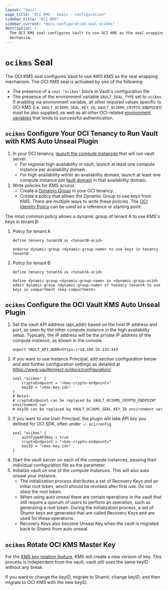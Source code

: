 ```yaml
---
layout: "docs"
page_title: "OCI KMS - Seals - Configuration"
sidebar_title: "OCI KMS"
sidebar_current: "docs-configuration-seal-ocikms"
description: |-
  The OCI KMS seal configures Vault to use OCI KMS as the seal wrapping
  mechanism.
---
```


# `ocikms` Seal
The OCI KMS seal configures Vault to use AWS KMS as the seal wrapping mechanism.
The OCI KMS seal is activated by one of the following:

* The presence of a `seal "ocikms"` block in Vault's configuration file
* The presence of the environment variable `VAULT_SEAL_TYPE` set to `ocikms`. If
  enabling via environment variable, all other required values specific to OCI
  KMS (i.e. `VAULT_OCIKMS_SEAL_KEY_ID`, `VAULT_OCIKMS_CRYPTO_ENDPOINT`) must be also supplied, as well as all
  other OCI-related [environment variables][oci-sdk] that lends to successful
  authentication. 
## `ocikms` Configure Your OCI Tenancy to Run Vault with KMS Auto Unseal Plugin
1. In your OCI tenancy, [launch the compute instances][oci-compute] that will run vault server. 
    * For regional high availability in vault, launch at least one compute instance per availability domain. 
    * For high availability within an availability domain, launch at least one compute instance per [fault domain][oci-fd] in that availability domain.
2.  Write policies for KMS access.
    * Create a [Dynamic Group][oci-dg] in your OCI tenancy.
    * Create a policy that allows the Dynamic Group to use keys from KMS. There are multiple ways to write these policies. The [OCI Identity Policy][oci-id] can be used as a reference or starting point.

The most common policy allows a dynamic group of tenant A to use KMS's keys in tenant B:
1. Policy for tenant A
    ```text
    define tenancy tenantB as <tenantB-ocid>
     
    endorse dynamic-group <dynamic-group-name> to use keys in tenancy tenantB
    ```
1. Policy for tenant B
   ```text
   define tenancy tenantA as <tenantA-ocid>
    
   define dynamic-group <dynamic-group-name> as <dynamic-group-ocid>
   admit dynamic-group <dynamic-group-name> of tenancy tenantA to use keys in compartment <key-compartment>
   ```
   
## `ocikms` Configure the OCI Vault KMS Auto Unseal Plugin
1. Set the vault API address (api_addr) based on the host IP address and port, as seen by the other compute instance in the high availability setup. Typically, the IP address will be the private IP address of the compute instance, as shown in the console.
    ```hcl
    export VAULT_API_ADDR=https://10.100.55.135:443
    ```
1. If you want to use Instance Principal, add section configuration below and add further configuration settings as detailed at https://www.vaultproject.io/docs/configuration/.
    ```hcl
    seal "ocikms" {
        cryptoEndpoint = "<kms-crypto-endpoint>"
        keyID = "<kms-key-id>"
    }
    # Notes:
    # cryptoEndpoint can be replaced by VAULT_OCIKMS_CRYPTO_ENDPOINT environment var
    # keyID can be replaced by VAULT_OCIKMS_SEAL_KEY_ID environment var
    ```
1. If you want to use User Principal, the plugin will take API key you defined for OCI SDK, often under `~/.oci/config`.
    ```
    seal "ocikms" {
        authTypeAPIKey = true
        cryptoEndpoint = "<kms-crypto-endpoint>"
        keyID = "<kms-key-id>"
    }
    ```
1. Start the vault server on each of the compute instances, passing their individual configuration file as the parameter.
1. Initialize vault on one of the compute instances. This will also auto unseal your instance.
    * The initialization process distributes a set of Recovery Keys and an initial root token, which should be revoked after first use. Do not store the root token.
    * When using auto unseal there are certain operations in the vault that still require a quorum of users to perform an operation, such as generating a root token. During the initialization process, a set of Shamir keys are generated that are called Recovery Keys and are used for these operations.
    * Recovery Keys also become Unseal Key when the vault is migrated back to Shamir from auto unseal.

## `ocikms` Rotate OCI KMS Master Key
For the [KMS key rotation feature][oci-kms-rotation], KMS will create a new version of key. This process is independent from the vault; vault still uses the same keyID without any break.

If you want to change the keyID, migrate to Shamir, change keyID, and then migrate to OCI KMS with the new keyID.


[oci-sdk]: https://docs.cloud.oracle.com/iaas/Content/API/Concepts/sdkconfig.htm
[oci-compute]: https://docs.cloud.oracle.com/iaas/Content/Compute/Tasks/launchinginstance.htm
[oci-fd]: https://blogs.oracle.com/cloud-infrastructure/introducing-fault-domains-for-virtual-machine-and-bare-metal-instances
[oci-dg]:  https://docs.cloud.oracle.com/iaas/Content/Identity/Tasks/managingdynamicgroups.htm
[oci-id]: https://docs.cloud.oracle.com/iaas/Content/Identity/Concepts/policies.htm
[oci-kms-rotation]: https://docs.cloud.oracle.com/iaas/Content/KeyManagement/Tasks/managingkeys.htm


